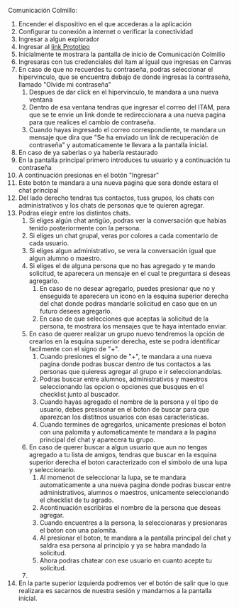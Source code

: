 Comunicación Colmillo:
 1. Encender el dispositivo en el que accederas a la aplicación
 1. Configurar tu conexión a internet o verificar la conectividad
 1. Ingresar a algun explorador
 1. Ingresar al [link Prototipo](https://pr.to/9Q0PLU/)
 1. Inicialmente te mostrara la pantalla de inicio de Comunicación Colmillo
 1. Ingresaras con tus credenciales del itam al igual que ingresas en Canvas
 1. En caso de que no recuerdes tu contraseña, podras seleccionar el hipervinculo, que se encuentra debajo de donde ingresas la contraseña, llamado "Olvide mi contraseña"
    1. Despues de dar click en el hipervinculo, te mandara a una nueva ventana
    1. Dentro de esa ventana tendras que ingresar el correo del ITAM, para que se te envie un link donde te redireccionara a una nueva pagina para que realices el cambio de contraseña.
    1. Cuando hayas ingresado el correo correspondiente, te mandara un mensaje que dira que "Se ha enviado un link de recuperación de contraseña" y automaticamente te llevara a la pantalla inicial.
 1. En caso de ya saberlas o ya haberla restaurado
 1. En la pantalla principal primero introduces tu usuario y a continuación tu contraseña
 1. A continuación presionas en el botón "Ingresar"
 1. Este botón te mandara a una nueva pagina que sera donde estara el chat principal
 1. Del lado derecho tendras tus contactos, tuss grupos, los chats con administrativos y los chats de personas que te quieren agregar.
 1. Podras elegir entre los distintos chats.
    1. Si eliges algún chat antigüo, podras ver la conversación que habias tenido posteriormente con la persona.
    1. Si eliges un chat grupal, veras por colores a cada comentario de cada usuario.
    1. Si eliges algun administrativo, se vera la conversación igual que algun alumno o maestro.
    1. Si eliges el de alguna persona que no has agregado y te mando solicitud, te aparecera un mensaje en el cual te preguntara si deseas agregarlo.
       1. En caso de no desear agregarlo, puedes presionar que no y enseguida te aparecera un icono en la esquina superior derecha del chat donde podras mandarle solicitud en caso que en un futuro desees agregarlo.
       1. En caso de que selecciones que aceptas la solicitud de la persona, te mostrara los mensajes que te haya intentado enviar.
    1. En caso de querer realizar un grupo nuevo tendremos la opción de crearlos en la esquina superior derecha, este se podra identificar facilmente con el signo de "+".
       1. Cuando presiones el signo de "+", te mandara a una nueva pagina donde podras buscar dentro de tus contactos a las personas que quieress agregar al grupo e ir seleccionandolas.
       1. Podras buscar entre alumnos, administrativos y maestros seleccionando las opcion o opciones que busques en el checklist junto al buscador.
       1. Cuando hayas agregado el nombre de la persona y el tipo de usuario, debes presisonar en el boton de buscar para que aparezcan los distitnos usuarios con esas caracteristicas.
       1. Cuando termines de agregarlos, unicamente presionas el boton con una palomita y automaticamente te mandara a la pagina principal del chat y aparecera tu grupo.
    1. En caso de querer buscar a algun usuario que aun no tengas agregado a tu lista de amigos, tendras que buscar en la esquina superior derecha el boton caracterizado con el simbolo de una lupa y seleccionarlo.
       1. Al momenot de seleccionar la lupa, se te mandara automaticamente a una nueva pagina donde podras buscar entre administrativos, alumnos o maestros, unicamente seleccionando el checklist de tu agrado.
       1. Acontinuación escribiras el nombre de la persona que deseas agregar.
       1. Cuando encuentres a la persona, la seleccionaras y presionaras el boton con una palomita.
       1. Al presionar el boton, te mandara a la pantalla principal del chat y saldra esa persona al principio y ya se habra mandado la solicitud.
       1. Ahora podras chatear con ese usuario en cuanto acepte tu solicitud.
    1. 
 1. En la parte superior izquierda podremos ver el botón de salir que lo que realizara es sacarnos de nuestra sesión y mandarnos a la pantalla inicial.
      

